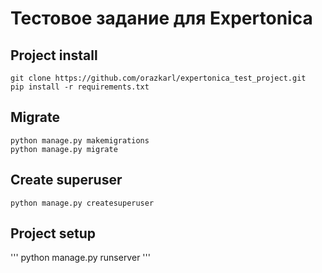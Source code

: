 # Тестовое задание для Expertonica

## Project install 
```
git clone https://github.com/orazkarl/expertonica_test_project.git
pip install -r requirements.txt
```

## Migrate
```
python manage.py makemigrations
python manage.py migrate
```
## Create superuser

```
python manage.py createsuperuser
```

## Project setup
'''
 python manage.py runserver
'''
